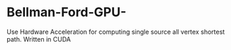 # Bellman-Ford-GPU-
Use Hardware Acceleration for computing single source all vertex shortest path. Written in CUDA

